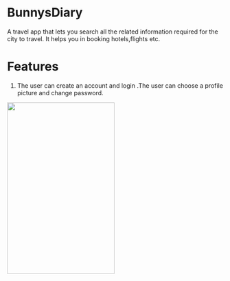 # BunnysDiary

A travel app that lets you search all the related information required for the city to travel. It helps you in booking hotels,flights etc.

# Features

1. The user can create an account and login .The user can choose a profile picture and change password.

<img src="https://github.com/shivam-mnnit/BunnysDiary/blob/master/screenshots%20of%20bunnys%20Diary/Screenshot_20190102-104759.png" width="250" height="400">

 
